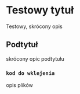 # Testowy tytuł

Testowy, skrócony opis

## Podtytuł

skrócony opic podtytułu

### `kod do wklejenia`

opis plików
